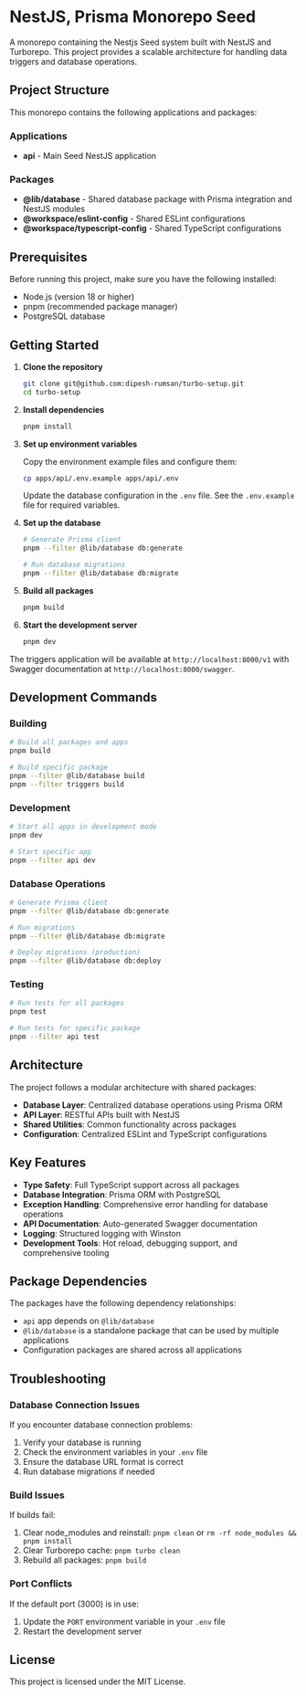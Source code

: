 # NestJS, Prisma Monorepo Seed

A monorepo containing the Nestjs Seed system built with NestJS and Turborepo. This project provides a scalable architecture for handling data triggers and database operations.

## Project Structure

This monorepo contains the following applications and packages:

### Applications

- **api** - Main Seed NestJS application

### Packages

- **@lib/database** - Shared database package with Prisma integration and NestJS modules
- **@workspace/eslint-config** - Shared ESLint configurations
- **@workspace/typescript-config** - Shared TypeScript configurations

## Prerequisites

Before running this project, make sure you have the following installed:

- Node.js (version 18 or higher)
- pnpm (recommended package manager)
- PostgreSQL database

## Getting Started

1. **Clone the repository**
   ```bash
   git clone git@github.com:dipesh-rumsan/turbo-setup.git
   cd turbo-setup
   ```

2. **Install dependencies**
   ```bash
   pnpm install
   ```

3. **Set up environment variables**
   
   Copy the environment example files and configure them:
   ```bash
   cp apps/api/.env.example apps/api/.env
   ```
   
   Update the database configuration in the `.env` file. See the `.env.example` file for required variables.

4. **Set up the database**
   ```bash
   # Generate Prisma client
   pnpm --filter @lib/database db:generate
   
   # Run database migrations
   pnpm --filter @lib/database db:migrate
   ```

5. **Build all packages**
   ```bash
   pnpm build
   ```

6. **Start the development server**
   ```bash
   pnpm dev
   ```

The triggers application will be available at `http://localhost:8000/v1` with Swagger documentation at `http://localhost:8000/swagger`.

## Development Commands

### Building

```bash
# Build all packages and apps
pnpm build

# Build specific package
pnpm --filter @lib/database build
pnpm --filter triggers build
```

### Development

```bash
# Start all apps in development mode
pnpm dev

# Start specific app
pnpm --filter api dev
```

### Database Operations

```bash
# Generate Prisma client
pnpm --filter @lib/database db:generate

# Run migrations
pnpm --filter @lib/database db:migrate

# Deploy migrations (production)
pnpm --filter @lib/database db:deploy
```

### Testing

```bash
# Run tests for all packages
pnpm test

# Run tests for specific package
pnpm --filter api test
```

## Architecture

The project follows a modular architecture with shared packages:

- **Database Layer**: Centralized database operations using Prisma ORM
- **API Layer**: RESTful APIs built with NestJS
- **Shared Utilities**: Common functionality across packages
- **Configuration**: Centralized ESLint and TypeScript configurations

## Key Features

- **Type Safety**: Full TypeScript support across all packages
- **Database Integration**: Prisma ORM with PostgreSQL
- **Exception Handling**: Comprehensive error handling for database operations
- **API Documentation**: Auto-generated Swagger documentation
- **Logging**: Structured logging with Winston
- **Development Tools**: Hot reload, debugging support, and comprehensive tooling

## Package Dependencies

The packages have the following dependency relationships:

- `api` app depends on `@lib/database`
- `@lib/database` is a standalone package that can be used by multiple applications
- Configuration packages are shared across all applications

## Troubleshooting

### Database Connection Issues

If you encounter database connection problems:

1. Verify your database is running
2. Check the environment variables in your `.env` file
3. Ensure the database URL format is correct
4. Run database migrations if needed

### Build Issues

If builds fail:

1. Clear node_modules and reinstall: `pnpm clean` or `rm -rf node_modules && pnpm install`
2. Clear Turborepo cache: `pnpm turbo clean`
3. Rebuild all packages: `pnpm build`

### Port Conflicts

If the default port (3000) is in use:

1. Update the `PORT` environment variable in your `.env` file
2. Restart the development server

## License

This project is licensed under the MIT License.
